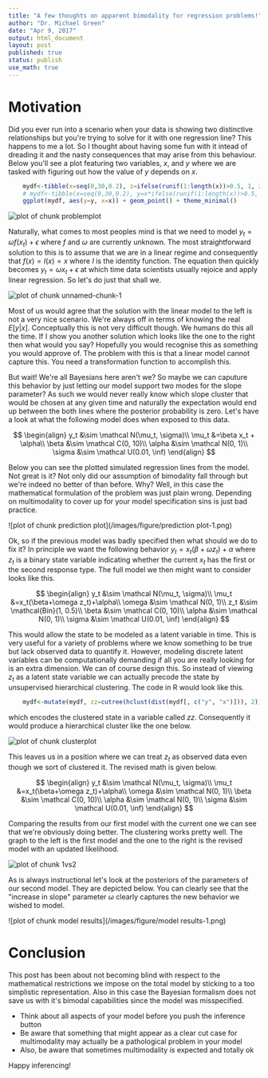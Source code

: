 ```yaml
---
title: "A few thoughts on apparent bimodality for regression problems!"
author: "Dr. Michael Green"
date: "Apr 9, 2017"
output: html_document
layout: post
published: true
status: publish
use_math: true
---
```





# Motivation

Did you ever run into a scenario when your data is showing two distinctive relationships but you're trying to solve for it with one regression line? This happens to me a lot. So I thought about having some fun with it intead of dreading it and the nasty consequences that may arise from this behaviour. Below you'll see a plot featuring two variables, $x$, and $y$ where we are tasked with figuring out how the value of $y$ depends on $x$.

```r
    mydf<-tibble(x=seq(0,30,0.2), z=ifelse(runif(1:length(x))>0.5, 1, 2), y=x*ifelse(z<2, 1, 3)+rnorm(length(x), 0, 5))
    # mydf<-tibble(x=seq(0,30,0.2), y=x*ifelse(runif(1:length(x))>0.5, 1, 3)+rnorm(length(x), 0, 5))
    ggplot(mydf, aes(y=y, x=x)) + geom_point() + theme_minimal()
```

![plot of chunk problemplot](/images/figure/problemplot-1.png)

Naturally, what comes to most peoples mind is that we need to model $y_t=\omega f(x_t)+\epsilon$ where $f$ and $\omega$ are currently unknown. The most straightforward solution to this is to assume that we are in a linear regime and consequently that $f(x)=I(x)=x$ where $I$ is the identity function. The equation then quickly becomes $y_t=\omega x_t+\epsilon$ at which time data scientists usually rejoice and apply linear regression. So let's do just that shall we.

![plot of chunk unnamed-chunk-1](/images/figure/unnamed-chunk-1-1.png)

Most of us would agree that the solution with the linear model to the left is not a very nice scenario. We're always off in terms of knowing the real $E[y|x]$. Conceptually this is not very difficult though. We humans do this all the time. If I show you another solution which looks like the one to the right then what would you say? Hopefully you would recognise this as something you would approve of. The problem with this is that a linear model cannot capture this. You need a transformation function to accomplish this.



But wait! We're all Bayesians here aren't we? So maybe we can caputure this behavior by just letting our model support two modes for the slope parameter? As such we would never really know which slope cluster that would be chosen at any given time and naturally the expectation would end up between the both lines where the posterior probability is zero. Let's have a look at what the following model does when exposed to this data.

$$ \begin{align}
y_t &\sim \mathcal N(\mu_t, \sigma)\\
\mu_t &=\beta x_t + \alpha\\
\beta &\sim \mathcal C(0, 10)\\
\alpha &\sim \mathcal N(0, 1)\\
\sigma &\sim \mathcal U(0.01, \inf)
\end{align} $$

Below you can see the plotted simulated regression lines from the model. Not great is it? Not only did our assumption of bimodality fall through but we're indeed no better of than before. Why? Well, in this case the mathematical formulation of the problem was just plain wrong. Depending on multimodality to cover up for your model specification sins is just bad practice.

![plot of chunk prediction plot](/images/figure/prediction plot-1.png)

Ok, so if the previous model was badly specified then what should we do to fix it? In principle we want the following behavior $y_t=x_t(\beta+\omega z_t)+\alpha$ where $z_t$ is a binary state variable indicating whether the current $x_t$ has the first or the second response type. The full model we then might want to consider looks like this.

$$ \begin{align}
y_t &\sim \mathcal N(\mu_t, \sigma)\\
\mu_t &=x_t(\beta+\omega z_t)+\alpha\\
\omega &\sim \mathcal N(0, 1)\\
z_t &\sim \mathcal{Bin}(1, 0.5)\\
\beta &\sim \mathcal C(0, 10)\\
\alpha &\sim \mathcal N(0, 1)\\
\sigma &\sim \mathcal U(0.01, \inf)
\end{align} $$

This would allow the state to be modeled as a latent variable in time. This is very useful for a variety of problems where we know something to be true but lack observed data to quantify it. However, modeling discrete latent variables can be computationally demanding if all you are really looking for is an extra dimension. We can of course design this. So instead of viewing $z_t$ as a latent state variable we can actually precode the state by unsupervised hierarchical clustering. The code in R would look like this.

```r
    mydf<-mutate(mydf, zz=cutree(hclust(dist(mydf[, c("y", "x")])), 2))
```

which encodes the clustered state in a variable called $zz$. Consequently it would produce a hierarchical cluster like the one below.

![plot of chunk clusterplot](/images/figure/clusterplot-1.png)

This leaves us in a position where we can treat $z_t$ as observed data even though we sort of clustered it. The revised math is given below.

$$ \begin{align}
y_t &\sim \mathcal N(\mu_t, \sigma)\\
\mu_t &=x_t(\beta+\omega z_t)+\alpha\\
\omega &\sim \mathcal N(0, 1)\\
\beta &\sim \mathcal C(0, 10)\\
\alpha &\sim \mathcal N(0, 1)\\
\sigma &\sim \mathcal U(0.01, \inf)
\end{align} $$




Comparing the results from our first model with the current one we can see that we're obviously doing better. The clustering works pretty well. The graph to the left is the first model and the one to the right is the revised model with an updated likelihood.

![plot of chunk 1vs2](/images/figure/1vs2-1.png)

As is always instructional let's look at the posteriors of the parameters of our second model. They are depicted below. You can clearly see that the "increase in slope" parameter $\omega$ clearly captures the new behavior we wished to model.  

![plot of chunk model results](/images/figure/model results-1.png)

# Conclusion

This post has been about not becoming blind with respect to the mathematical restrictions we impose on the total model by sticking to a too simplistic representation. Also in this case the Bayesian formalism does not save us with it's bimodal capabilities since the model was misspecified.

- Think about all aspects of your model before you push the inference button
- Be aware that something that might appear as a clear cut case for multimodality may actually be a pathological problem in your model
- Also, be aware that sometimes multimodality *is* expected and totally ok

Happy inferencing!
